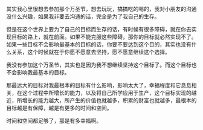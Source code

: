 其实我心里很想去参加那个万圣节，想去玩玩，搞搞吃的喝的，我对小朋友的沟通没什么兴趣，如果我非要去沟通的话，完全是为了我自己的生存。

但是在这个世界上要为了自己的目标而生存的话，有时候有很多障碍，就在你去实现目标的路上，就在前面。如果不能克服这些障碍，那你的目标就必然实现不了。如果一些目标不会影响最基本的目标的话，你要不要达到这个目的，其实也没有什么关系，这个时候就在于你愿不愿意去坚持，愿不愿意继续这个选择。

我没有参加这个万圣节，其实也是因为我不想继续坚持这个目标了。而这个目标也不会影响我最基本的目标。

那最远大的目标对我最根本的目标有什么影响，影响太大了，幸福程度和它息息相关，在这个过程中所增长的能力，以及将自己所学应用于生产，这个目标实现的越近，所增长的能力越大，所产生的价值也就越多，积累的财富也就越多，最根本的目标越是有保障，越是有更多的时间和空间。

时间和空间都足够了，那是有多幸福啊。


